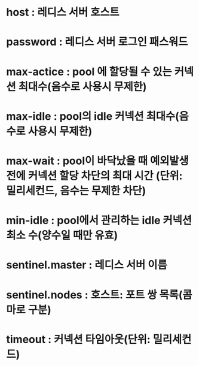 # host : 레디스 서버 호스트
# password : 레디스 서버 로그인 패스워드
# max-actice : pool 에 할당될 수 있는 커넥션 최대수(음수로 사용시 무제한)
# max-idle : pool의 idle 커넥션 최대수(음수로 사용시 무제한)
# max-wait : pool이 바닥났을 때 예외발생 전에 커넥션 할당 차단의 최대 시간 (단위: 밀리세컨드, 음수는 무제한 차단)
# min-idle : pool에서 관리하는 idle 커넥션 최소 수(양수일 때만 유효)
# sentinel.master : 레디스 서버 이름
# sentinel.nodes : 호스트: 포트 쌍 목록(콤마로 구분)
# timeout : 커넥션 타임아웃(단위: 밀리세컨드)